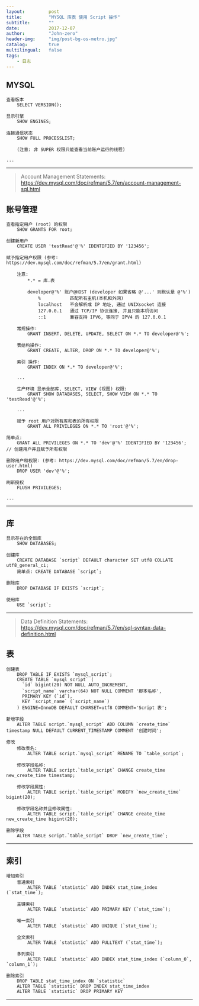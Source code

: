 ```yaml
---
layout:     	post
title:        	"MYSQL 库表 使用 Script 操作"
subtitle:     	""
date:         	2017-12-07
author:       	"John-zero"
header-img: 	"img/post-bg-os-metro.jpg"
catalog:      	true
multilingual: 	false
tags:
    - 日志
---
```




## MYSQL

	查看版本
		SELECT VERSION();
		
	显示引擎
		SHOW ENGINES;
		
	连接通信状态
		SHOW FULL PROCESSLIST;
		
		(注意: 非 SUPER 权限只能查看当前账户运行的线程)
		
	...	
		
***


>Account Management Statements: https://dev.mysql.com/doc/refman/5.7/en/account-management-sql.html


## 账号管理

	查看指定用户 (root) 的权限
		SHOW GRANTS FOR root;
		
	创建新用户
		CREATE USER 'testRead'@'%' IDENTIFIED BY '123456';
		
	赋予指定用户权限 (参考: https://dev.mysql.com/doc/refman/5.7/en/grant.html)
	
		注意:
			*.* = 库.表
			
			developer@'%' 账户@HOST (developer 如果省略 @'...' 则默认是 @'%')
				%			匹配所有主机(本机和外网)
				localhost	不会解析成 IP 地址, 通过 UNIXsocket 连接
				127.0.0.1	通过 TCP/IP 协议连接, 并且只能本机访问
				::1			兼容支持 IPV6, 等同于 IPV4 的 127.0.0.1
	
		常规操作:
			GRANT INSERT, DELETE, UPDATE, SELECT ON *.* TO developer@'%';
		
		表结构操作:
			GRANT CREATE, ALTER, DROP ON *.* TO developer@'%';
		
		索引 操作:
			GRANT INDEX ON *.* TO developer@'%';
			
		...	
		
		生产环境 显示全部库, SELECT, VIEW (视图) 权限:
			GRANT SHOW DATABASES, SELECT, SHOW VIEW ON *.* TO 'testRead'@'%';
		
		...	
		
		赋予 root 用户对所有库和表的所有权限
			GRANT ALL PRIVILEGES ON *.* TO 'root'@'%';

	简单点:
		GRANT ALL PRIVILEGES ON *.* TO 'dev'@'%' IDENTIFIED BY '123456'; // 创建用户并且赋予所有权限
		
	删除用户和权限: (参考: https://dev.mysql.com/doc/refman/5.7/en/drop-user.html)
		DROP USER 'dev'@'%';
			
	刷新授权
		FLUSH PRIVILEGES;
		
	...
	
***


## 库

	显示存在的全部库
		SHOW DATABASES;

	创建库
		CREATE DATABASE `script` DEFAULT character SET utf8 COLLATE utf8_general_ci;
		简单点: CREATE DATABASE `script`;	
		
	删除库
		DROP DATABASE IF EXISTS `script`;

	使用库
		USE `script`;
		
***


> Data Definition Statements: https://dev.mysql.com/doc/refman/5.7/en/sql-syntax-data-definition.html


## 表

	创建表
		DROP TABLE IF EXISTS `mysql_script`;
		CREATE TABLE `mysql_script` (
		  `id` bigint(20) NOT NULL AUTO_INCREMENT,
		  `script_name` varchar(64) NOT NULL COMMENT '脚本名称',
		  PRIMARY KEY (`id`),
		  KEY `script_name` (`script_name`)
		) ENGINE=InnoDB DEFAULT CHARSET=utf8 COMMENT='Script 表';

	新增字段
		ALTER TABLE script.`mysql_script` ADD COLUMN `create_time` timestamp NULL DEFAULT CURRENT_TIMESTAMP COMMENT '创建时间';
		
	修改
		修改表名:
			ALTER TABLE script.`mysql_script` RENAME TO `table_script`;
			
		修改字段名称:
			ALTER TABLE script.`table_script` CHANGE create_time new_create_time timestamp;
			
		修改字段属性:
			ALTER TABLE script.`table_script` MODIFY `new_create_time` bigint(20);		
			
		修改字段名称并且修改属性: 
			ALTER TABLE script.`table_script` CHANGE create_time new_create_time bigint(20);
	
	删除字段
		ALTER TABLE script.`table_script` DROP `new_create_time`;

***


## 索引
	
	增加索引
		普通索引
			ALTER TABLE `statistic` ADD INDEX stat_time_index (`stat_time`);
			
		主键索引 
			ALTER TABLE `statistic` ADD PRIMARY KEY (`stat_time`);
			
		唯一索引
			ALTER TABLE `statistic` ADD UNIQUE (`stat_time`);
			
		全文索引
			ALTER TABLE `statistic` ADD FULLTEXT (`stat_time`);
			
		多列索引
			ALTER TABLE `statistic` ADD INDEX stat_time_index (`column_0`, `column_1`);

	删除索引
		DROP TABLE stat_time_index ON `statistic`
		ALTER TABLE `statistic` DROP INDEX stat_time_index 
		ALTER TABLE `statistic` DROP PRIMARY KEY

***

		